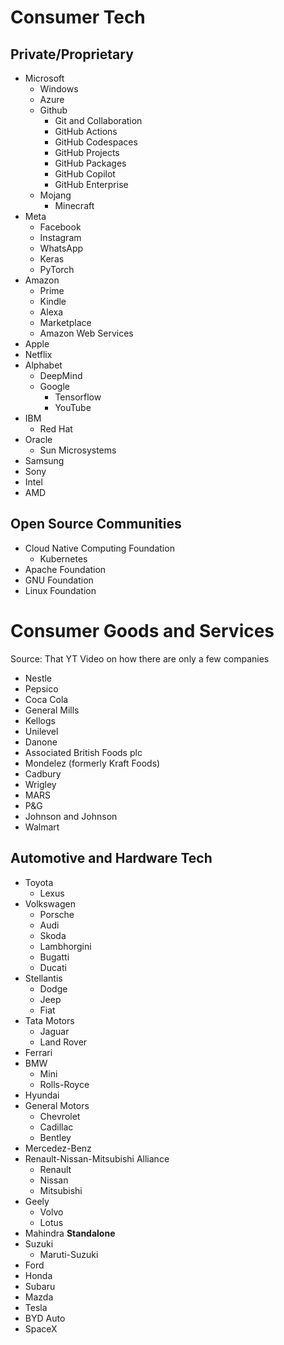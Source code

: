 # Consumer Tech
## Private/Proprietary
- Microsoft
	- Windows
	- Azure
	- Github
		- Git and Collaboration
		- GitHub Actions
		- GitHub Codespaces
		- GitHub Projects
		- GitHub Packages
		- GitHub Copilot
		- GitHub Enterprise
	- Mojang
		- Minecraft
- Meta
	- Facebook
	- Instagram
	- WhatsApp
	- Keras
	- PyTorch
- Amazon
	- Prime
	- Kindle
	- Alexa
	- Marketplace
	- Amazon Web Services
- Apple
- Netflix
- Alphabet
	- DeepMind
	- Google
		- Tensorflow
		- YouTube
- IBM
	- Red Hat
- Oracle
	- Sun Microsystems
- Samsung
- Sony
- Intel
- AMD
## Open Source Communities
- Cloud Native Computing Foundation
	- Kubernetes
- Apache Foundation
- GNU Foundation
- Linux Foundation

# Consumer Goods and Services
Source: That YT Video on how there are only a few companies
- Nestle
- Pepsico
- Coca Cola
- General Mills
- Kellogs
- Unilevel
- Danone
- Associated British Foods plc
- Mondelez (formerly Kraft Foods)
- Cadbury
- Wrigley
- MARS
- P&G
- Johnson and Johnson
- Walmart

## Automotive and Hardware Tech
- Toyota
	- Lexus
- Volkswagen
	- Porsche
	- Audi
	- Skoda
	- Lambhorgini
	- Bugatti
	- Ducati
- Stellantis
	- Dodge
	- Jeep
	- Fiat
- Tata Motors
	- Jaguar
	- Land Rover
- Ferrari
- BMW
	- Mini
	- Rolls-Royce
- Hyundai
- General Motors
	- Chevrolet
	- Cadillac
	- Bentley
- Mercedez-Benz
- Renault-Nissan-Mitsubishi Alliance
	- Renault
	- Nissan
	- Mitsubishi
- Geely
	- Volvo
	- Lotus
- Mahindra
**Standalone**
- Suzuki
	- Maruti-Suzuki
- Ford
- Honda
- Subaru
- Mazda
- Tesla
- BYD Auto
- SpaceX